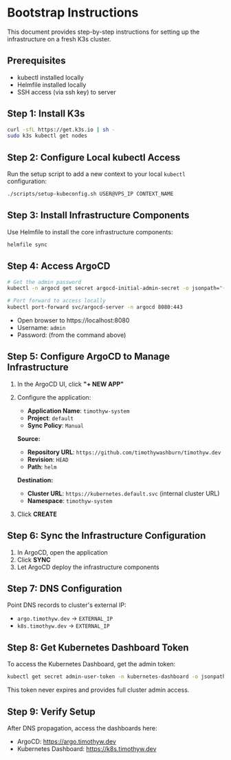 # Bootstrap Instructions

This document provides step-by-step instructions for setting up the infrastructure on a fresh K3s cluster.

## Prerequisites

- kubectl installed locally
- Helmfile installed locally
- SSH access (via ssh key) to server

## Step 1: Install K3s

```bash
curl -sfL https://get.k3s.io | sh -
sudo k3s kubectl get nodes
```

## Step 2: Configure Local kubectl Access

Run the setup script to add a new context to your local `kubectl` configuration:

```bash
./scripts/setup-kubeconfig.sh USER@VPS_IP CONTEXT_NAME
```

## Step 3: Install Infrastructure Components

Use Helmfile to install the core infrastructure components:

```bash
helmfile sync
```

## Step 4: Access ArgoCD

```bash
# Get the admin password
kubectl -n argocd get secret argocd-initial-admin-secret -o jsonpath="{.data.password}" | base64 -d

# Port forward to access locally
kubectl port-forward svc/argocd-server -n argocd 8080:443
```

- Open browser to https://localhost:8080
- Username: `admin`
- Password: (from the command above)

## Step 5: Configure ArgoCD to Manage Infrastructure

1. In the ArgoCD UI, click **"+ NEW APP"**
2. Configure the application:
   - **Application Name**: `timothyw-system`
   - **Project**: `default`
   - **Sync Policy**: `Manual`
   
   **Source:**
   - **Repository URL**: `https://github.com/timothywashburn/timothyw.dev`
   - **Revision**: `HEAD`
   - **Path**: `helm`
   
   **Destination:**
   - **Cluster URL**: `https://kubernetes.default.svc` (internal cluster URL)
   - **Namespace**: `timothyw-system`

3. Click **CREATE**

## Step 6: Sync the Infrastructure Configuration

1. In ArgoCD, open the application
2. Click **SYNC**
3. Let ArgoCD deploy the infrastructure components

## Step 7: DNS Configuration

Point DNS records to cluster's external IP:
- `argo.timothyw.dev` → `EXTERNAL_IP`
- `k8s.timothyw.dev` → `EXTERNAL_IP`

## Step 8: Get Kubernetes Dashboard Token

To access the Kubernetes Dashboard, get the admin token:

```bash
kubectl get secret admin-user-token -n kubernetes-dashboard -o jsonpath='{.data.token}' | base64 -d
```

This token never expires and provides full cluster admin access.

## Step 9: Verify Setup

After DNS propagation, access the dashboards here:
- ArgoCD: https://argo.timothyw.dev
- Kubernetes Dashboard: https://k8s.timothyw.dev